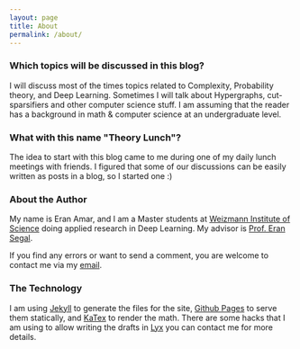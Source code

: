 ```yaml
---
layout: page
title: About
permalink: /about/
---
```


### Which topics will be discussed in this blog?

I will discuss most of the times topics related to Complexity, Probability theory, and Deep Learning. Sometimes I will talk about Hypergraphs, cut-sparsifiers and other computer science stuff. I am assuming that the reader has a background in math & computer science at an undergraduate level.


### What with this name "Theory Lunch"?
 
The idea to start with this blog came to me during one of my daily lunch meetings with friends. I figured that some of our discussions can be easily written as posts in a blog, so I started one :)


### About the Author

My name is Eran Amar, and I am a Master students at [Weizmann Institute of Science](https://www.weizmann.ac.il/feinberg/academics/msc-program-outline) doing applied research in Deep Learning. My advisor is [Prof. Eran Segal](http://www.wisdom.weizmann.ac.il/~/eran/). 

If you find any errors or want to send a comment, you are welcome to contact me via my [email](mailto:eran.amar@weizmann.ac.il). 

### The Technology

I am using [Jekyll](https://jekyllrb.com/) to generate the files for the site, [Github Pages](https://pages.github.com/) to serve them statically, and [KaTex](https://khan.github.io/KaTeX/) to render the math. There are some hacks that I am using to allow writing the drafts in [Lyx](https://www.lyx.org/AdditionalSoftware) you can contact me for more details.  